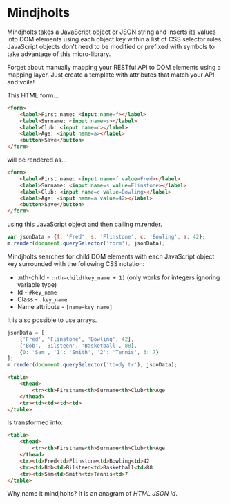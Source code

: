 # Mindjholts
Mindjholts takes a JavaScript object or JSON string and inserts its values into DOM elements using each object key within a list of CSS selector rules. JavaScript objects don't need to be modified or prefixed with symbols to take advantage of this micro-library.

Forget about manually mapping your RESTful API to DOM elements using a mapping layer. Just create a template with attributes that match your API and voila!

This HTML form...
```html
<form>
	<label>First name: <input name=f></label>
	<label>Surname: <input name=s></label>
	<label>Club: <input name=c></label>
	<label>Age: <input name=a></label>
	<button>Save</button>
</form>
```
will be rendered as...
```html
<form>
	<label>First name: <input name=f value=Fred></label>
	<label>Surname: <input name=s value=Flinstone></label>
	<label>Club: <input name=c value=Bowling></label>
	<label>Age: <input name=a value=42></label>
	<button>Save</button>
</form>
```
using this JavaScript object and then calling m.render.
```js
var jsonData = {f: 'Fred', s: 'Flinstone', c: 'Bowling', a: 42};
m.render(document.querySelector('form'), jsonData);
```

Mindjholts searches for child DOM elements with each JavaScript object key surrounded with the following CSS notation:
* :nth-child - ```:nth-child(key_name + 1)``` (only works for integers ignoring variable type)
* Id - ```#key_name```
* Class - ```.key_name```
* Name attribute - ```[name=key_name]```

It is also possible to use arrays.
```js
jsonData = [
	['Fred', 'Flinstone', 'Bowling', 42],
	['Bob', 'Bilsteen', 'Basketball', 88],
	{0: 'Sam', '1': 'Smith', '2': 'Tennis', 3: 7}
];
m.render(document.querySelector('tbody tr'), jsonData);
```
```html
<table>
	<thead>
		<tr><th>Firstname<th>Surname<th>Club<th>Age
	</thead>
	<tr><td><td><td><td>
</table>
```
Is transformed into:
```html
<table>
	<thead>
		<tr><th>Firstname<th>Surname<th>Club<th>Age
	</thead>
	<tr><td>Fred<td>Flinstone<td>Bowling<td>42
	<tr><td>Bob<td>Bilsteen<td>Basketball<td>88
	<tr><td>Sam<td>Smith<td>Tennis<td>7
</table>
```

Why name it mindjholts? It is an anagram of _HTML JSON id_.
